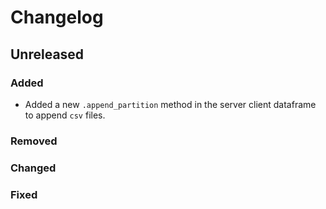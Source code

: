 <!-- Add the recent changes in the code under the relevant category.
Write the date in place of the "Unreleased" in the case a new version is released. -->

# Changelog

## Unreleased

### Added
* Added a new `.append_partition` method in the server client dataframe to append `csv` files.
### Removed
### Changed
### Fixed
